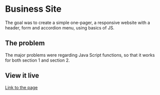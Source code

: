 # Business Site

The goal was to create a simple one-pager, a responsive website with a header, form and accordion menu, using basics of JS.

## The problem

The major problems were regarding Java Script functions, so that it works for both section 1 and section 2.

## View it live
<a href="https://peppy-sprite-6183ad.netlify.app"> Link to the page </a>
